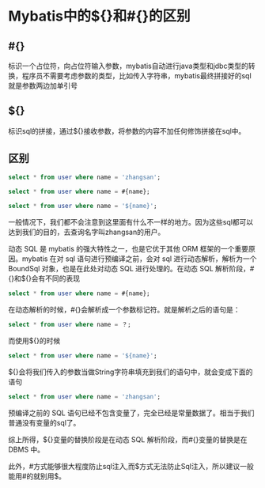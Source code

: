 # Mybatis中的${}和#{}的区别

## #{}

标识一个占位符，向占位符输入参数，mybatis自动进行java类型和jdbc类型的转换，程序员不需要考虑参数的类型，比如传入字符串，mybatis最终拼接好的sql就是参数两边加单引号

## ${}

标识sql的拼接，通过${}接收参数，将参数的内容不加任何修饰拼接在sql中。

## 区别

```sql
select * from user where name = 'zhangsan'; 
 
select * from user where name = #{name}; 

select * from user where name = '${name}'; 
```

一般情况下，我们都不会注意到这里面有什么不一样的地方。因为这些sql都可以达到我们的目的，去查询名字叫zhangsan的用户。


动态 SQL 是 mybatis 的强大特性之一，也是它优于其他 ORM 框架的一个重要原因。mybatis 在对 sql 语句进行预编译之前，会对 sql 进行动态解析，解析为一个 BoundSql 对象，也是在此处对动态 SQL 进行处理的。在动态 SQL 解析阶段，#{}和${}会有不同的表现

```sql
select * from user where name = #{name}; 
```

在动态解析的时候，#{}会解析成一个参数标记符。就是解析之后的语句是：

```sql
select * from user where name = ？; 
``` 

而使用${}的时候

```sql
select * from user where name = '${name}'; 
```

${}会将我们传入的参数当做String字符串填充到我们的语句中，就会变成下面的语句

```sql
select * from user where name = 'zhangsan'; 
```

预编译之前的 SQL 语句已经不包含变量了，完全已经是常量数据了。相当于我们普通没有变量的sql了。

综上所得，${}变量的替换阶段是在动态 SQL 解析阶段，而#{}变量的替换是在 DBMS 中。

此外，#方式能够很大程度防止sql注入,而$方式无法防止Sql注入，所以建议一般能用#的就别用$。

